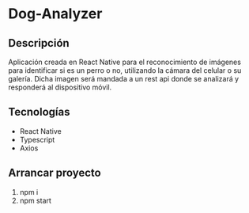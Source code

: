 # Dog-Analyzer

## Descripción
Aplicación creada en React Native para el reconocimiento de imágenes para identificar si es un perro o no, 
utilizando la cámara del celular o su galería. Dicha imagen será mandada a un rest api donde se analizará y
responderá al dispositivo móvil.

## Tecnologías
* React Native
* Typescript
* Axios

## Arrancar proyecto 
1. npm i 
2. npm start
